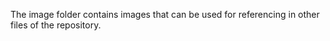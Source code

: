 The image folder contains images that can be used for referencing in other files of the repository.
